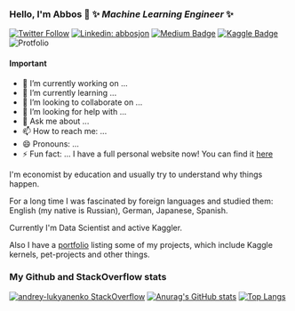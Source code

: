 ### Hello, I'm Abbos 👋 ✨ _Machine Learning Engineer_ ✨ 

[![Twitter Follow](https://img.shields.io/twitter/follow/andlukyane?label=Follow)](https://twitter.com/Boss92777423)
[![Linkedin: abbosjon](https://img.shields.io/badge/-Abbosjon%20Madiev-blue?style=flat-square&logo=Linkedin&logoColor=white&link=https://www.linkedin.com/in/abbosjon-madiev-787173196/)](https://www.linkedin.com/in/abbosjon-madiev-787173196/)
[![Medium Badge](https://img.shields.io/badge/-Abboss-000000?style=flat&labelColor=000000&logo=Medium&link=https://medium.com/@madiev.abboss)](https://medium.com/@madiev.abboss)
[![Kaggle Badge](https://img.shields.io/badge/-AIBoss-teal?style=flat&logo=kaggle&logoColor=deepblue&link=https://www.kaggle.com/abbosjon)](https://www.kaggle.com/abbosjon)
![Protfolio](https://gpvc.arturio.dev/Erlemar)

<!-- [![Habr Badge](https://img.shields.io/badge/-artgor-47CCCC?style=flat&logo=habr&logoColor=white&link=https://habr.com/ru/users/artgor/)](https://habr.com/ru/users/artgor/) -->
<!-- [![Ods.ai Badge](https://img.shields.io/badge/-artgor-white?style=flat&logo=odsai&logoColor=crimson&link=hhttps://ods.ai/users/b5a93767c637)](https://ods.ai/users/b5a93767c637) -->

#### Important

- 🔭 I’m currently working on ...
- 🌱 I’m currently learning ...
- 👯 I’m looking to collaborate on ...
- 🤔 I’m looking for help with ...
- 💬 Ask me about ...
- 📫 How to reach me: ...
- 😄 Pronouns: ...
- ⚡ Fun fact: ...
I have a full personal website now! You can find it [here](https://andlukyane.com/)

I'm economist by education and usually try to understand why things happen.

For a long time I was fascinated by foreign languages and studied them: English (my native is Russian), German, Japanese, Spanish.

Currently I'm Data Scientist and active Kaggler.

<!-- ![kaggle](https://i.imgur.com/1IrSJkh.png) -->

Also I have a [portfolio](https://erlemar.github.io/) listing some of my projects, which include Kaggle kernels, pet-projects and other things.





### My Github and StackOverflow stats
[![andrey-lukyanenko StackOverflow](https://github-readme-stackoverflow.vercel.app/?userID=6797250)](https://stackoverflow.com/users/6797250/andrey-lukyanenko) 
[![Anurag's GitHub stats](https://github-readme-stats.vercel.app/api?username=AlgoAIBoss)](https://github.com/anuraghazra/github-readme-stats)
[![Top Langs](https://github-readme-stats.vercel.app/api/top-langs/?username=AlgoAIBoss&layout=compact)](https://github.com/anuraghazra/github-readme-stats)




